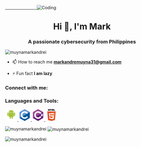 <img align="right" alt="Coding" width="400" src= "https://lh3.googleusercontent.com/pw/ADCreHdNc0hBpb_DvsccT7MWj9kPAL0nCBvddba3LSNDnqC64xHo0EtTWsSuVBkQatXUa3GWoZHaBA8wZed4m38QjyHm2t-OitqFwWtdm2WeNBlZ0b9trymrySjag5WzksaKykwFkjjbEzCAC66desyL5cH6P1W52bjihK21tu_9a-gPcBebGL1-Ju__AdSMOTcU-RhM9-ZRLBN6a3xGpjm2ZQj1aqRIJCDTaELkeI-mmytZ6FYWEbtmIu1WzU0eVDTNz-6HNjADgbau5jp7IX5vuOz6HSjQ0uCqJsJuGiReyidIGQY9LXPxuWDxwM0pzVNxGjqceJ5wvUoFn6w3etmRB770Kun16hB2h67Qb8iOgCW-QsYEMdarCcnpkj4D73jrAU3vYHoKI2r6Pvb81B2LnrZhuAmQR90po9eH3RfNnnupRnAgnbP7BO7uMwHDJFCefMT_3oEOn0jfFQZAhjYOt4-o7ZwvKg5WFqi1pbcVvCOZ9O3fx88tF75kzqmKKNXne7CF-oULwpkGB9bZbomiyPvjd6eeKdbkW9xOEhUe3boNATiITdBLLKkn5wFFgAOmQrg3TMofMXXP17XQLGsrLFzRvW3PfIW0esOXMx3Wqns_cDzp9TCYxHGMYh5la5BjAGkgQH_8cPGvJvMFmdOWuHHqlWAEFcZF7lQRTPpkTDtwmFSVd0EZotSkExjqgwA_hObJuYVUset0H3UOS6lSryzKvUs6n7RZls73HfzVWK5JX_l8tItNvUr1XqA5zn7XeZq8rYlF5Hs5yL6IPJZLwRieSg2pAUA4Np_j15cckztjmI10s4fqtnuV4EYKPJAi_dHrOVg4RFHrFjfcRntWj0S0THlQ0D-3CLnXqHBOx24Z8gsJcWPzdrvvZedJLg-W3Q=w720-h720-s-no-gm?authuser=0">

<hr>
<h1 align="center">Hi 👋, I'm Mark</h1>
<h3 align="center">A passionate cybersecurity from Philippines</h3>



<p align="left"> <img src="https://komarev.com/ghpvc/?username=muynamarkandrei&label=Profile%20views&color=0e75b6&style=flat" alt="muynamarkandrei" /> </p>

- 📫 How to reach me **markandremuyna31@gmail.com**

- ⚡ Fun fact **I am lazy**

<h3 align="left">Connect with me:</h3>
<p align="left">
</p>

<h3 align="left">Languages and Tools:</h3>
<p align="left"> <a href="https://developer.android.com" target="_blank" rel="noreferrer"> <img src="https://raw.githubusercontent.com/devicons/devicon/master/icons/android/android-original-wordmark.svg" alt="android" width="40" height="40"/> </a> <a href="https://www.cprogramming.com/" target="_blank" rel="noreferrer"> <img src="https://raw.githubusercontent.com/devicons/devicon/master/icons/c/c-original.svg" alt="c" width="40" height="40"/> </a> <a href="https://www.w3schools.com/cs/" target="_blank" rel="noreferrer"> <img src="https://raw.githubusercontent.com/devicons/devicon/master/icons/csharp/csharp-original.svg" alt="csharp" width="40" height="40"/> </a> <a href="https://www.w3.org/html/" target="_blank" rel="noreferrer"> <img src="https://raw.githubusercontent.com/devicons/devicon/master/icons/html5/html5-original-wordmark.svg" alt="html5" width="40" height="40"/> </a> </p>

<p><img align="left" src="https://github-readme-stats.vercel.app/api/top-langs?username=muynamarkandrei&show_icons=true&locale=en&layout=compact" alt="muynamarkandrei" /></p>

<p>&nbsp;<img align="center" src="https://github-readme-stats.vercel.app/api?username=muynamarkandrei&show_icons=true&locale=en" alt="muynamarkandrei" /></p>

<p><img align="center" src="https://github-readme-streak-stats.herokuapp.com/?user=muynamarkandrei&" alt="muynamarkandrei" /></p>
